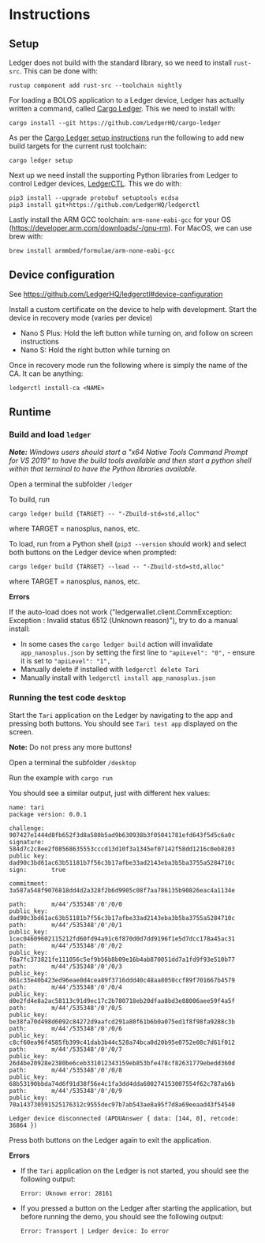 # Instructions

## Setup

Ledger does not build with the standard library, so we need to install `rust-src`. This can be done with:
```
rustup component add rust-src --toolchain nightly
```

For loading a BOLOS application to a Ledger device, Ledger has actually written a command, called 
[Cargo Ledger](https://github.com/LedgerHQ/cargo-ledger). This we need to install with:
```
cargo install --git https://github.com/LedgerHQ/cargo-ledger
```

As per the [Cargo Ledger setup instructions](https://github.com/LedgerHQ/cargo-ledger#setup) run the following to add 
new build targets for the current rust toolchain:

```
cargo ledger setup
```

Next up we need install the supporting Python libraries from Ledger to control Ledger devices, 
[LedgerCTL](https://github.com/LedgerHQ/ledgerctl). This we do with:
```
pip3 install --upgrade protobuf setuptools ecdsa
pip3 install git+https://github.com/LedgerHQ/ledgerctl
```

Lastly install the ARM GCC toolchain: `arm-none-eabi-gcc` for your OS (https://developer.arm.com/downloads/-/gnu-rm). 
For MacOS, we can use brew with:
```
brew install armmbed/formulae/arm-none-eabi-gcc
```

## Device configuration

See https://github.com/LedgerHQ/ledgerctl#device-configuration

Install a custom certificate on the device to help with development. Start the device in recovery mode (varies per device)
- Nano S Plus: Hold the left button while turning on, and follow on screen instructions
- Nano S: Hold the right button while turning on

Once in recovery mode run the following where <NAME> is simply the name of the CA. It can be anything:

```
ledgerctl install-ca <NAME>
```

## Runtime

### Build and load `ledger`

_**Note:** Windows users should start a "x64 Native Tools Command Prompt for VS 2019" to have the build tools available
and then start a python shell within that terminal to have the Python libraries available._

Open a terminal the subfolder `/ledger`

To build, run
```
cargo ledger build {TARGET} -- "-Zbuild-std=std,alloc"
```
where TARGET = nanosplus, nanos, etc.

To load, run from a Python shell (`pip3 --version` should work) and select both buttons on the Ledger device when 
prompted:
```
cargo ledger build {TARGET} --load -- "-Zbuild-std=std,alloc"
```
where TARGET = nanosplus, nanos, etc.

**Errors**

If the auto-load does not work ("ledgerwallet.client.CommException: Exception : Invalid status 6512 (Unknown reason)"), 
try to do a manual install:
- In some cases the `cargo ledger build` action will invalidate `app_nanosplus.json` by setting the first line to 
  `"apiLevel": "0",` - ensure it is set to `"apiLevel": "1",`
- Manually delete if installed with `ledgerctl delete Tari`
- Manually install with `ledgerctl install app_nanosplus.json`

### Running the test code `desktop`

Start the `Tari` application on the Ledger by navigating to the app and pressing both buttons. You should see 
`Tari test app` displayed on the screen.

**Note:** Do not press any more buttons!

Open a terminal the subfolder `/desktop`

Run the example with `cargo run`

You should see a similar output, just with different hex values:
```
name: tari
package version: 0.0.1

challenge:  907427e1444d8fb652f3d8a580b5ad9b630938b3f05041781efd643f5d5c6a0c
signature:  584d7c2c8ee2f08568635553cccd13d10f3a1345ef07142f58dd1216c0eb8203
public key: dad90c3bd61ac63b51181b7f56c3b17afbe33ad2143eba3b5ba3755a5284710c
sign:       true

commitment: 3a587a548f9076818dd4d2a328f2b6d9905c08f7aa786135b90826eac4a1134e

path:       m/44'/535348'/0'/0/0
public_key: dad90c3bd61ac63b51181b7f56c3b17afbe33ad2143eba3b5ba3755a5284710c
path:       m/44'/535348'/0'/0/1
public_key: 1cec04609602115212fd60fd94a91c6f870d0d7dd9196f1e5d7dcc178a45ac31
path:       m/44'/535348'/0'/0/2
public_key: f8a7fc373821fe111056c5ef9b56b8b09e16b4ab870051dd7a1fd9f93e510b77
path:       m/44'/535348'/0'/0/3
public_key: 061c33e40b423ed96eae0d4cea89f3716ddd40c48aa8050ccf89f701667b4579
path:       m/44'/535348'/0'/0/4
public_key: d0e2fd4e8a2ac58113c91d9ec17c2b780718eb20dfaa8bd3e88006aee59f4a5f
path:       m/44'/535348'/0'/0/5
public_key: be38fa70d498d6092c84272d9aafcd291a80f61b6b0a075ed1f8f98fa9288c3b
path:       m/44'/535348'/0'/0/6
public_key: c8cf60ea96f4585fb399c41dab3b44c528a74bca0d20b95e0752e08c7d61f012
path:       m/44'/535348'/0'/0/7
public_key: 26d4be20928e2380be6ceb331012343159eb853bfe478cf82631779ebedd360d
path:       m/44'/535348'/0'/0/8
public_key: 68b53190bbda74d6f91d38f56e4c1fa3dd4dda600274153007554f62c787ab6b
path:       m/44'/535348'/0'/0/9
public_key: 70a143730591525176312c9555dec97b7ab543ae8a95f7d8a69eeaad43f54540

Ledger device disconnected (APDUAnswer { data: [144, 0], retcode: 36864 })
```

Press both buttons on the Ledger again to exit the application.

**Errors**

- If the `Tari` application on the Ledger is not started, you should see the following output:

  `Error: Uknown error: 28161`
 
- If you pressed a button on the Ledger after starting the application, but before running the demo, you should see the 
  following output:

  `Error: Transport | Ledger device: Io error`
